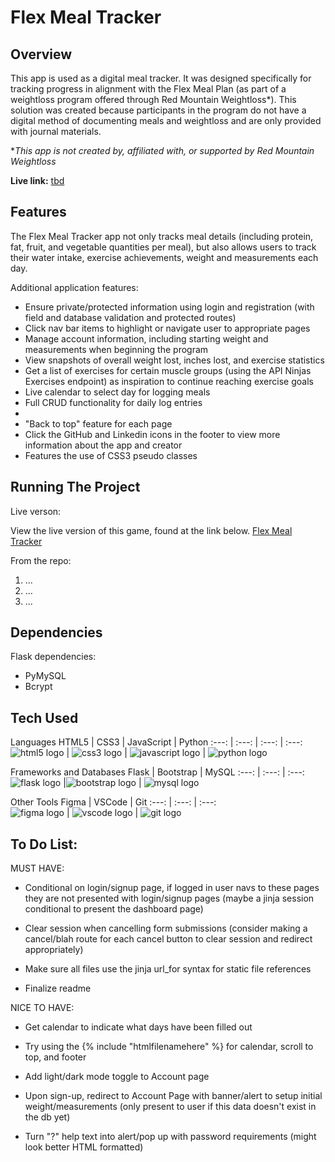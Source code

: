 # Flex Meal Tracker

## Overview
This app is used as a digital meal tracker. It was designed specifically for tracking progress in alignment with the Flex Meal Plan (as part of a weightloss program offered through Red Mountain Weightloss*). This solution was created because participants in the program do not have a digital method of documenting meals and weightloss and are only provided with journal materials.

**This app is not created by, affiliated with, or supported by Red Mountain Weightloss*

**Live link:** [tbd](tbd)


## Features
The Flex Meal Tracker app not only tracks meal details (including protein, fat, fruit, and vegetable quantities per meal), but also allows users to track their water intake, exercise achievements, weight and measurements each day.

Additional application features:

* Ensure private/protected information using login and registration (with field and database validation and protected routes)
* Click nav bar items to highlight or navigate user to appropriate pages
* Manage account information, including starting weight and measurements when beginning the program
* View snapshots of overall weight lost, inches lost, and exercise statistics
* Get a list of exercises for certain muscle groups (using the API Ninjas Exercises endpoint) as inspiration to continue reaching exercise goals
* Live calendar to select day for logging meals
* Full CRUD functionality for daily log entries
* 
* "Back to top" feature for each page
* Click the GitHub and Linkedin icons in the footer to view more information about the app and creator
* Features the use of CSS3 pseudo classes



## Running The Project
Live verson:

View the live version of this game, found at the link below.
[Flex Meal Tracker](tbd)

From the repo:

  1. ...
  2. ...
  3. ...

## Dependencies
Flask dependencies:

* PyMySQL
* Bcrypt

## Tech Used

Languages
HTML5 |  CSS3  | JavaScript  | Python
:---:  |  :---:  |  :---:  |  :---:
![html5 logo](https://skillicons.dev/icons?i=html "HTML5 logo")  | ![css3 logo](https://skillicons.dev/icons?i=css "CSS3 logo") | ![javascript logo](https://skillicons.dev/icons?i=js "JavaScript logo") | ![python logo](https://skillicons.dev/icons?i=py "Python logo") 

Frameworks and Databases
Flask  | Bootstrap  | MySQL
:---:  |  :---:  |  :---:  
![flask logo](https://skillicons.dev/icons?i=flask "Flask logo") |![bootstrap logo](https://skillicons.dev/icons?i=bootstrap "Bootstrap logo")  |  ![mysql logo](https://skillicons.dev/icons?i=mysql "MySQL logo")

Other Tools
Figma |  VSCode  |  Git
:---:  |  :---:  |  :---:  
![figma logo](https://skillicons.dev/icons?i=figma "Figma logo")  | ![vscode logo](https://skillicons.dev/icons?i=vscode "VSCode logo") |  ![git logo](https://skillicons.dev/icons?i=git "Git logo") 


## To Do List:

MUST HAVE:
- Conditional on login/signup page, if logged in user navs to these pages they are not presented with login/signup pages (maybe a jinja session conditional to present the dashboard page)

- Clear session when cancelling form submissions (consider making a cancel/blah route for each cancel button to clear session and redirect appropriately)

- Make sure all files use the jinja url_for syntax for static file references

- Finalize readme


NICE TO HAVE:
- Get calendar to indicate what days have been filled out

- Try using the {% include "htmlfilenamehere" %} for calendar, scroll to top, and footer

- Add light/dark mode toggle to Account page

- Upon sign-up, redirect to Account Page with banner/alert to setup initial weight/measurements (only present to user if this data doesn't exist in the db yet)

- Turn "?" help text into alert/pop up with password requirements (might look better HTML formatted)



